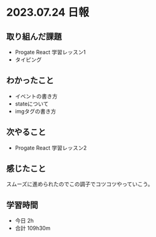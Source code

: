 # 2023.07.24 日報

## 取り組んだ課題
- Progate React 学習レッスン1
- タイピング

## わかったこと
- イベントの書き方
- stateについて
- imgタグの書き方

## 次やること
- Progate React 学習レッスン2

## 感じたこと
 スムーズに進められたのでこの調子でコツコツやっていこう。

## 学習時間
- 今日 2h
- 合計 109h30m
　
